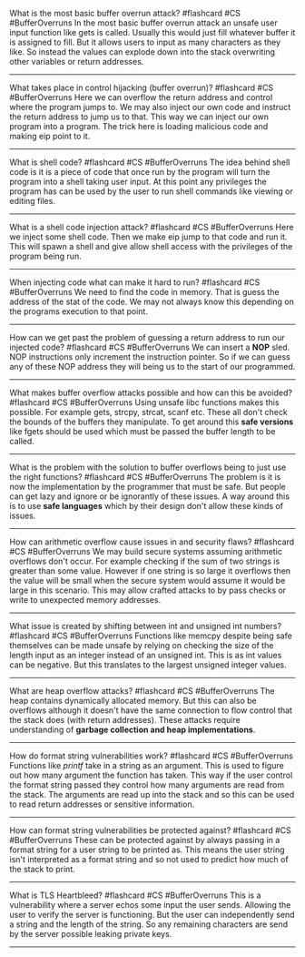 What is the most basic buffer overrun attack?  #flashcard #CS #BufferOverruns
	In the most basic buffer overrun attack an unsafe user input function like gets is called. Usually this would just fill whatever buffer it is assigned to fill. But it allows users to input as many characters as they like. So instead the values can explode down into the stack overwriting other variables or return addresses.

---
What takes place in control hijacking (buffer overrun)? #flashcard #CS #BufferOverruns 
	Here we can overflow the return address and control where the program jumps to. We may also inject our own code and instruct the return address to jump us to that. This way we can inject our own program into a program. The trick here is loading malicious code and making eip point to it.

---
What is shell code? #flashcard #CS #BufferOverruns 
	The idea behind shell code is it is a piece of code that once run by the program will turn the program into a shell taking user input. At this point any privileges the program has can be used by the user to run shell commands like viewing or editing files.

---
What is a shell code injection attack? #flashcard #CS #BufferOverruns 
	Here we inject some shell code. Then we make eip jump to that code and run it. This will spawn a shell and give allow shell access with the privileges of the program being run.

---
When injecting code what can make it hard to run? #flashcard #CS #BufferOverruns 
	We need to find the code in memory. That is guess the address of the stat of the code. We may not always know this depending on the programs execution to that point.

---
How can we get past the problem of guessing a return address to run our injected code? #flashcard #CS #BufferOverruns 
	We can insert a **NOP** sled. NOP instructions only increment the instruction pointer. So if we can guess any of these NOP address they will being us to the start of our programmed.

---
What makes buffer overflow attacks possible and how can this be avoided? #flashcard #CS #BufferOverruns 
	Using unsafe libc functions makes this possible. For example gets, strcpy, strcat, scanf etc. These all don't check the bounds of the buffers they manipulate. To get around this **safe versions** like fgets should be used which must be passed the buffer length to be called.

---
What is the problem with the solution to buffer overflows being to just use the right functions? #flashcard #CS #BufferOverruns 
	The problem is it is now the implementation by the programmer that must be safe. But people can get lazy and ignore or be ignorantly of these issues. A way around this is to use **safe languages** which by their design don't allow these kinds of issues.

---
How can arithmetic overflow cause issues in and security flaws? #flashcard #CS #BufferOverruns 
	We may build secure systems assuming arithmetic overflows don't occur. For example checking if the sum of two strings is greater than some value. However if one string is so large it overflows then the value will be small when the secure system would assume it would be large in this scenario. This may allow crafted attacks to by pass checks or write to unexpected memory addresses.

---
What issue is created by shifting between int and unsigned int numbers? #flashcard #CS #BufferOverruns 
	Functions like memcpy despite being safe themselves can be made unsafe by relying on checking the size of the length input as an integer instead of an unsigned int. This is as int values can be negative. But this translates to the largest unsigned integer values.

---
What are heap overflow attacks? #flashcard #CS #BufferOverruns
	The heap contains dynamically allocated memory. But this can also be overflows although it doesn't have the same connection to flow control that the stack does (with return addresses). These attacks require understanding of **garbage collection and heap implementations**.

---
How do format string vulnerabilities work? #flashcard #CS #BufferOverruns 
	Functions like *printf* take in a string as an argument. This is used to figure out how many argument the function has taken. This way if the user control the format string passed they control how many arguments are read from the stack. The arguments are read up into the stack and so this can be used to read return addresses or sensitive information.

---
How can format string vulnerabilities be protected against? #flashcard #CS #BufferOverruns 
	These can be protected against by always passing in a format string for a user string to be printed as. This means the user string isn't interpreted as a format string and so not used to predict how much of the stack to print.

---
What is TLS Heartbleed? #flashcard #CS #BufferOverruns
	This is a vulnerability where a server echos some input the user sends. Allowing the user to verify the server is functioning. But the user can independently send a string and the length of the string. So any remaining characters are send by the server possible leaking private keys.

---

